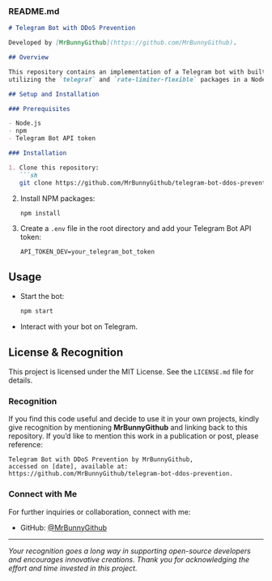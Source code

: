 ### README.md

```markdown
# Telegram Bot with DDoS Prevention

Developed by [MrBunnyGithub](https://github.com/MrBunnyGithub).

## Overview

This repository contains an implementation of a Telegram bot with built-in DDoS prevention, 
utilizing the `telegraf` and `rate-limiter-flexible` packages in a Node.js environment. 

## Setup and Installation

### Prerequisites

- Node.js
- npm
- Telegram Bot API token

### Installation

1. Clone this repository:
   ```sh
   git clone https://github.com/MrBunnyGithub/telegram-bot-ddos-prevention.git
   ```
2. Install NPM packages:
   ```sh
   npm install
   ```
3. Create a `.env` file in the root directory and add your Telegram Bot API token:
   ```env
   API_TOKEN_DEV=your_telegram_bot_token
   ```
   
## Usage

- Start the bot:
  ```sh
  npm start
  ```
- Interact with your bot on Telegram.

## License & Recognition

This project is licensed under the MIT License. See the `LICENSE.md` file for details.

### Recognition

If you find this code useful and decide to use it in your own projects, 
kindly give recognition by mentioning **MrBunnyGithub** and linking back to this repository. 
If you’d like to mention this work in a publication or post, please reference:

```
Telegram Bot with DDoS Prevention by MrBunnyGithub, 
accessed on [date], available at: 
https://github.com/MrBunnyGithub/telegram-bot-ddos-prevention.
```

### Connect with Me

For further inquiries or collaboration, connect with me:

- GitHub: [@MrBunnyGithub](https://github.com/MrBunnyGithub)

---

_Your recognition goes a long way in supporting open-source developers and encourages
 innovative creations. Thank you for acknowledging the effort and time invested in this project._
```